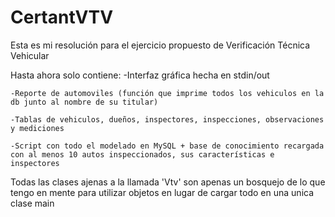 # CertantVTV
Esta es mi resolución para el ejercicio propuesto de Verificación Técnica Vehicular

Hasta ahora solo contiene:
	-Interfaz gráfica hecha en stdin/out
	
	-Reporte de automoviles (función que imprime todos los vehiculos en la db junto al nombre de su titular)
	
	-Tablas de vehiculos, dueños, inspectores, inspecciones, observaciones y mediciones
	
	-Script con todo el modelado en MySQL + base de conocimiento recargada con al menos 10 autos inspeccionados, sus características e inspectores


Todas las clases ajenas a la llamada 'Vtv' son apenas un bosquejo de lo que tengo en mente para utilizar objetos en lugar de cargar todo en una unica clase main
